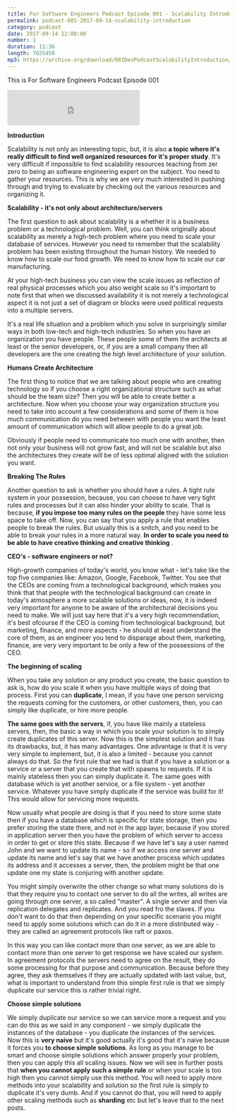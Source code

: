 ```yaml
---
title: For Software Engineers Podcast Episode 001 - Scalability Introduction
permalink: podcast-001-2017-09-14-scalability-introduction
category: podcast
date: 2017-09-14 12:00:00
number: 1
duration: 11:36
length: 7025459
mp3: https://archive.org/download/001DevPodcastScalabilityIntroduction/001-dev-podcast-Scalability-Introduction.mp3
---
```


This is For Software Engineers Podcast Episode 001

<iframe src="https://archive.org/download/001DevPodcastScalabilityIntroduction/001-dev-podcast-Scalability-Introduction.mp3" width="300" height="80" frameborder="0" webkitallowfullscreen="true" mozallowfullscreen="true" allowfullscreen></iframe>

**Introduction**

Scalability is not only an interesting topic, but, it is also **a topic where it's really difficult to find well organized resources for it's proper study**.  It's very difficult if impossible to find scalability resources teaching from zer zero to being an software engineering expert on the subject.  You need to gather your resources. This is why we are very much interested in pushing through and trying to evaluate by checking out the various resources and organizing it.
 
 **Scalability - it's not only about architecture/servers**
 
The first question to ask about scalability is a whether it is a business problem or a technological problem.  Well, you can think originally about scalability as merely a high-tech problem where you need to scale your database of services. However you need to remember that the scalability problem has been existing throughout the human history.  We needed to know how to scale our food growth.  We need to know how to scale our car manufacturing. 

At your high-tech business you can view the scale issues as reflection of real physical processes which you also weight scale so it's important to note first that when we discussed availability it is not merely a technological aspect it is not just a set of diagram or blocks were used political requests into a multiple servers. 

It's a real life situation and a problem which you solve in surprisingly similar ways in both low-tech and high-tech industries.  So when you have an organization you have people.  These people some of them the architects at least or the senior developers, or, if you are a small company then all developers are the one creating the high level architecture of your solution.  

**Humans Create Architecture**

The first thing to notice that we are talking about people who are creating technology so if you choose a right organizational structure such as what should be the team size? Then you will be able to create better a architecture.  Now when you choose your way organization structure you need to take into account a few considerations and some of them is how much communication do you need between with people you want the least amount of communication which will allow people to do a great job.
 
 Obviously if people need to communicate too much one with another, then not only your business will not grow fast, and will not be scalable but also the architectures they create will be of less optimal aligned with the solution you want. 
 
**Breaking The Rules** 
 
Another question to ask is whether you should have a rules.  A tight rule system in your possession, because, you can choose to have very tight rules and processes but it can also hinder your ability to scale. That is because, **if you impose too many rules on the people** they have some less space to take off.  Now, you can say that you apply a rule that enables people to break the rules.  But usually this is a snitch, and you need to be able to break your rules in a more natural way.  **In order to scale you need to be able to have creative thinking and creative thinking** .  
 
**CEO's - software engineers or not?**
 
 High-growth companies of today's world, you know what - let's take like the top five companies like: Amazon, Google, Facebook, Twitter.  You see that the CEOs are coming from a technological background, which makes you think that that people with the technological background can create in today's atmosphere a more scalable solutions or ideas, now, it is indeed very important for anyone to be aware of the architectural decisions you need to make.  We will just say here that it's a very high recommendation, it's best ofcourse if the CEO is coming from technological background, but marketing, finance, and more aspects - he should at least understand the core of them, as an engineer you tend to disparage about them, marketing, finance, are very very important to be only a few of the possessions of the CEO.  
 
**The beginning of scaling**
 
When you take any solution or any product you create, the basic question to ask is, how do you scale it when you have multiple ways of doing that process. First you can **duplicate**, I mean, if you have one person servicing the requests coming for the customers, or other customers, then, you can simply like duplicate, or hire more people.  

**The same goes with the servers**, if, you have like mainly a stateless servers, then, the basic a way in which you scale your solution is to simply create duplicates of this server.  Now this is the simplest solution and it has its drawbacks, but, it has many advantages.  One advantage is that it is very very simple to implement, but, it is also a limited - because you cannot always do that.  So the first rule that we had is that if you have a solution or a service or a server that you create that with spawns to requests. If it is mainly stateless then you can simply duplicate it.  The same goes with database which is yet another service, or a file system - yet another service. Whatever you have simply duplicate if the service was build for it! This would allow for servicing more requests.  

Now usually what people are doing is that if you need to store some state then if you have a database which is specific for state storage, then you prefer storing the state there, and not in the app layer, because if you stored in application server then you have the problem of which server to access in order to get or store this state.  Because if we have let's say a user named John and we want to update its name - so if we access one server and update its name and let's say that we have another process which updates its address and it accesses a server, then, the problem might be that one update one my state is conjuring with another update. 

You might simply overwrite the other change so what many solutions do is that they require you to contact one server to do all the writes, all writes are going through one server, a so called "master".  A single server and then via replication delegates and replicates.  And you read fro the slaves.  If you don't want to do that then depending on your specific scenario you might need to apply some solutions which can do it in a more distributed way - they are  called an agreement protocols like raft or paxos.  

In this way you can like contact more than one server, as we are able to contact more than one server to get response we have scaled our system.  In agreement protocols the servers need to agree on the result, they do some processing for that purpose and communication.  Because before they agree, they ask themselves if they are actually updated with last value, but, what is important to understand from this simple first rule is that we simply duplicate our service this is rather trivial right.  

**Choose simple solutions**

We simply duplicate our service so we can service more a request and you can do this as we said in any component - we simply duplicate the instances of the database - you duplicate the instances of the services.  Now this is **very naive** but it's good actually it's good that it's naive because it forces you **to choose simple solutions**. As long as you manage to be smart and choose simple solutions which answer properly your problem, then you can apply this all scaling issues.  Now we will see in further posts that **when you cannot apply such a simple rule** or when your scale is too high then you cannot simply use this method.  You will need to apply more methods into your scalability and solution so the first rule is simply to duplicate it's very dumb.  And if you cannot do that, you will need to apply other scaling methods such as **sharding** etc but let's leave that to the next posts.
